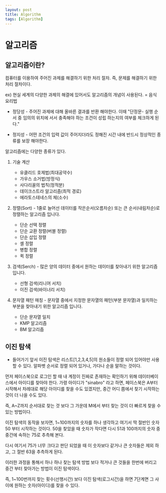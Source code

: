 ```yaml
---
layout: post
title: Algorithm
tags: [Algorithm]
---
```


# 알고리즘

## 알고리즘이란?

컴퓨터를 이용하여 주어진 과제를 해결하기 위한 처리 절차. 즉, 문제를 해결하기 위한 처리 절차이다.

ex) 현실 세계의 다양한 과제의 해결에 있어서도 알고리즘의 개념이 사용된다. = 음식 요리법

- 정당성 - 주어진 과제에 대해 올바른 결과를 반환 해야한다. 이때 "단정문- 실행 순서 중 임의의 위치에 서서 충족해야 하는 조건이 성립 하는지의 여부를 체크하게 된다."

- 정지성 - 어떤 조건의 입력 값이 주어지더라도 정해진 시간 내에 반드시 정상적인 종류를 보장 해야한다.

알고리즘에는 다양한 종류가 있다.

1. 기술 계산

   - 유클리드 호제법(최대공약수)
   - 가우스 소거법(방정식)
   - 사다리꼴의 법칙(정적분)
   - 데이크스트라 알고리즘(최적 경로)
   - 에라토스테네스의 체(소수)

2. 정렬(Sort) - 1줄로 늘어선 데이터를 작은순서(오름차순) 또는 큰 순서(내림차순)로 정렬하는 알고리즘 입니다.

   - 단순 선택 정렬
   - 단순 교환 정렬(버블 정렬)
   - 단순 삽입 정렬
   - 셸 정렬
   - 병합 정렬
   - 퀵 정렬

3. 검색(Serch) - 많은 양의 데이터 중에서 원하는 데이터를 찾아내기 위한 알고리즘 입니다.

   - 선형 검색(리니어 서치)
   - 이진 검색(바이너리 서치)

4. 문자열 패턴 매칭 - 문자열 중에서 지정한 문자열의 패턴(부분 문자열)과 일치하는 부분을 찾아내기 위한 알고리즘 입니다.

   - 단순 문자열 일치
   - KMP 알고리즘
   - BM 알고리즘

## 이진 탐색

- 들어가기 앞서 이진 탐색은 리스트[1,2,3,4,5]의 원소들이 정렬 되어 있어야만 사용 할 수 있다. 알파벳 순서로 정렬 되어 있거나, 가다나 순을 말하는 것이다.

먼저 페이스북으로 로그인 할 때 내 계정이 진짜로 존재하는 확인하기 위해 데이터베이스에서 아이디를 찾아야 한다. 가령 아이디가 "sinabro" 라고 하면, 페이스북은 A부터 시작해서 차례대로 해당 아이디를 찾을 수도 있겠지만, 중간 어디 쯤에서 찾기 시작하는 것이 더 나을 수도 있다.

즉, A~Z까지 순서대로 찾는 것 보다 그 가운데 M에서 부터 찾는 것이 더 빠르게 찾을 수 있는 방법이다.

이진 탐색의 동작을 보자면, 1~100까지의 숫자를 하나 생각하고 여기서 딱 절반인 숫자 50 부터 시작하는 것이다. 50을 찾았을 때 숫자가 작다면 다시 51과 100까지의 숫자 중 중간에 속하는 75로 추측해 본다.

다시 여기서 75가 너무 크다고 판단 되었을 때 이 숫자보다 같거나 큰 숫자들은 제외 하고, 그 절반 63을 추측하게 된다.

이러한 과정을 통해서 하나 하나 찾는 탐색 방법 보다 적거나 큰 것들을 한번에 버리고 중간 부터 찾아가는 방법이 이진 탐색이다.

즉, 1~100번까지 찾는 횟수(선행시간) 보다 이진 탐색(로그시간)을 하면 7단계면 그 사이에 원하는 숫자(아이디)를 찾을 수 있다.
